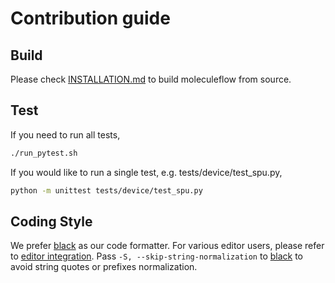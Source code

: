 # Contribution guide

## Build
Please check [INSTALLATION.md](./INSTALLATION.md) to build moleculeflow from source.

## Test

If you need to run all tests,
```sh
./run_pytest.sh
```

If you would like to run a single test, e.g. tests/device/test_spu.py,

```sh
python -m unittest tests/device/test_spu.py
```

## Coding Style
We prefer [black](https://github.com/psf/black) as our code formatter. For various editor users,
please refer to [editor integration](https://black.readthedocs.io/en/stable/integrations/editors.html).
Pass `-S, --skip-string-normalization` to [black](https://github.com/psf/black) to avoid string quotes or prefixes normalization.

